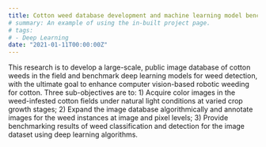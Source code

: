 ```yaml
---
title: Cotton weed database development and machine learning model benchmarking ($30,000 for 2021, funded by Cotton Inc., Cary, NC)
# summary: An example of using the in-built project page.
# tags:
# - Deep Learning
date: "2021-01-11T00:00:00Z"
---
```

This research is to develop a large-scale, public image database of cotton weeds in the field and benchmark deep learning models for weed detection, with the ultimate goal to enhance computer vision-based robotic weeding for cotton. Three sub-objectives are to: 1) Acquire color images in the weed-infested cotton fields under natural light conditions at varied crop growth stages; 2) Expand the image database algorithmically and annotate images for the weed instances at image and pixel levels; 3) Provide benchmarking results of weed classification and detection for the image dataset using deep learning algorithms. 

